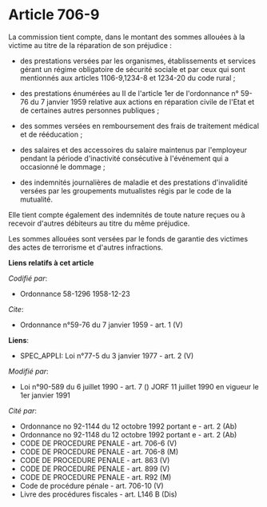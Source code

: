 # Article 706-9

La commission tient compte, dans le montant des sommes allouées à la victime au titre de la réparation de son préjudice :

- des prestations versées par les organismes, établissements et services gérant un régime obligatoire de sécurité sociale et
par ceux qui sont mentionnés aux articles 1106-9,1234-8 et 1234-20 du code rural ;

- des prestations énumérées au II de l'article 1er de l'ordonnance n° 59-76 du 7 janvier 1959 relative aux actions en
réparation civile de l'Etat et de certaines autres personnes publiques ;

- des sommes versées en remboursement des frais de traitement médical et de rééducation ;

- des salaires et des accessoires du salaire maintenus par l'employeur pendant la période d'inactivité consécutive à
l'événement qui a occasionné le dommage ;

- des indemnités journalières de maladie et des prestations d'invalidité versées par les groupements mutualistes régis par le
code de la mutualité. 

Elle tient compte également des indemnités de toute nature reçues ou à recevoir d'autres débiteurs au titre du même
préjudice. 

Les sommes allouées sont versées par le fonds de garantie des victimes des actes de terrorisme et d'autres infractions.

**Liens relatifs à cet article**

_Codifié par_:

  - Ordonnance 58-1296 1958-12-23

_Cite_:

  - Ordonnance n°59-76 du 7 janvier 1959 - art. 1 (V)

**Liens**:

  - SPEC_APPLI: Loi n°77-5 du 3 janvier 1977 - art. 2 (V)

_Modifié par_:

  - Loi n°90-589 du 6 juillet 1990 - art. 7 () JORF 11 juillet 1990 en vigueur le 1er janvier 1991

_Cité par_:

  - Ordonnance no 92-1144 du 12 octobre 1992 portant e - art. 2 (Ab)
  - Ordonnance no 92-1148 du 12 octobre 1992 portant e - art. 2 (Ab)
  - CODE DE PROCEDURE PENALE - art. 706-6 (V)
  - CODE DE PROCEDURE PENALE - art. 706-8 (M)
  - CODE DE PROCEDURE PENALE - art. 863 (V)
  - CODE DE PROCEDURE PENALE - art. 899 (V)
  - CODE DE PROCEDURE PENALE - art. R92 (M)
  - Code de procédure pénale - art. 706-10 (V)
  - Livre des procédures fiscales - art. L146 B (Dis)
